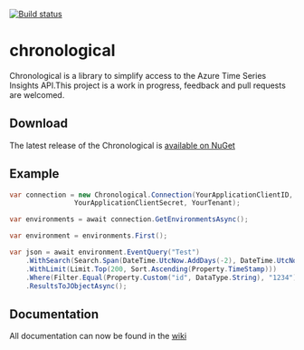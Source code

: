 [![Build status](https://ci.appveyor.com/api/projects/status/3x04uwu4bu4fy28s/branch/experimental-aggregatequeryresultgenerics?svg=true)](https://ci.appveyor.com/project/colethecoder/chronological/branch/experimental-aggregatequeryresultgenerics)

# chronological
Chronological is a library to simplify access to the Azure Time Series Insights API.This project is a work in progress, feedback and pull requests are welcomed.

## Download

The latest release of the Chronological is [available on NuGet](https://www.nuget.org/packages/Chronological/)

## Example

```cs
var connection = new Chronological.Connection(YourApplicationClientID,
                YourApplicationClientSecret, YourTenant);

var environments = await connection.GetEnvironmentsAsync();

var environment = environments.First();

var json = await environment.EventQuery("Test")
    .WithSearch(Search.Span(DateTime.UtcNow.AddDays(-2), DateTime.UtcNow)
    .WithLimit(Limit.Top(200, Sort.Ascending(Property.TimeStamp)))
    .Where(Filter.Equal(Property.Custom("id", DataType.String), "1234"))
    .ResultsToJObjectAsync();
```

## Documentation

All documentation can now be found in the [wiki](https://github.com/colethecoder/chronological/wiki)


